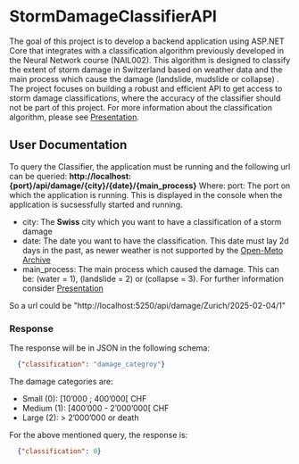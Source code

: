 # StormDamageClassifierAPI
The goal of this project is to develop a backend application using ASP.NET Core that integrates with a classification algorithm previously developed in the Neural Network course (NAIL002). This algorithm is designed to classify the extent of storm damage in Switzerland based on weather data and the main process which cause the damage (landslide, mudslide or collapse) . The project focuses on building a robust and efficient API to get access to storm damage classifications, where the accuracy of the classifier should not be part of this project.
For more information about the classification algorithm, please see [Presentation](https://github.com/Nelson0101/StormClassifierAPI/blob/main/EndTermPresentation_NilsGaemperli.pdf).

## User Documentation
To query the Classifier, the application must be running and the following url can be queried: **http://localhost:{port}/api/damage/{city}/{date}/{main_process}**
Where: 
port: The port on which the application is running. This is displayed in the console when the application is sucsessfully started and running.
- city: The **Swiss** city which you want to have a classification of a storm damage
- date: The date you want to have the classification. This date must lay 2d days in the past, as newer weather is not supported by the [Open-Meto Archive](https://open-meteo.com/en/docs/historical-weather-api)
- main_process: The main process which caused the damage. This can be: (water = 1), (landslide = 2) or (collapse = 3). For further information consider [Presentation](https://github.com/Nelson0101/StormClassifierAPI/blob/main/EndTermPresentation_NilsGaemperli.pdf)

So a url could be "http://localhost:5250/api/damage/Zurich/2025-02-04/1"

### Response
The response will be in JSON in the following schema:
```JSON
  {"classification": "damage_categroy"}
```
The damage categories are:
- Small (0): [10’000 ; 400’000[ CHF
- Medium (1): [400’000 - 2’000’000[ CHF
- Large (2): > 2’000’000 or death

For the above mentioned query, the response is:
```JSON
  {"classification": 0}
```
